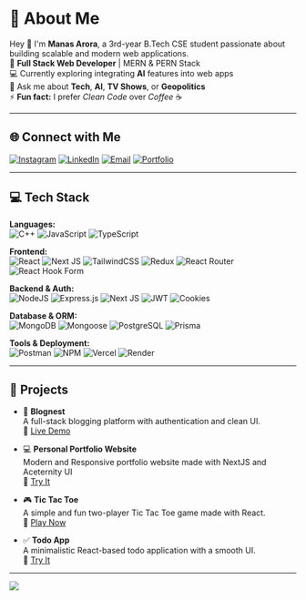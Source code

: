 # 💫 About Me
Hey 👋 I'm **Manas Arora**, a 3rd-year B.Tech CSE student passionate about building scalable and modern web applications.  
📍 **Full Stack Web Developer** | MERN & PERN Stack  
💻 Currently exploring integrating **AI** features into web apps  
💬 Ask me about **Tech**, **AI**, **TV Shows**, or **Geopolitics**  
⚡ **Fun fact:** I prefer *Clean Code* over *Coffee* ☕

---

## 🌐 Connect with Me

[![Instagram](https://img.shields.io/badge/Instagram-%23E4405F.svg?logo=Instagram&logoColor=white)](https://instagram.com/i_manasarora)
[![LinkedIn](https://img.shields.io/badge/LinkedIn-%230077B5.svg?logo=linkedin&logoColor=white)](https://www.linkedin.com/in/manas-arora-a5b499278/)
[![Email](https://img.shields.io/badge/Email-D14836?logo=gmail&logoColor=white)](mailto:manasarora33179@gmail.com)
[![Portfolio](https://img.shields.io/badge/Portfolio-543DE0?logo=About.me&logoColor=white)](https://manas-arora-portfolio.vercel.app/)

---

## 💻 Tech Stack

**Languages:**  
![C++](https://img.shields.io/badge/C++-00599C?style=for-the-badge&logo=c%2b%2b&logoColor=white)
![JavaScript](https://img.shields.io/badge/JavaScript-F7DF1E?style=for-the-badge&logo=javascript&logoColor=black)
![TypeScript](https://img.shields.io/badge/TypeScript-007ACC?style=for-the-badge&logo=typescript&logoColor=white)

**Frontend:**  
![React](https://img.shields.io/badge/React-20232A?style=for-the-badge&logo=react&logoColor=61DAFB)
![Next JS](https://img.shields.io/badge/Next.js-black?style=for-the-badge&logo=next.js&logoColor=white)
![TailwindCSS](https://img.shields.io/badge/TailwindCSS-38B2AC?style=for-the-badge&logo=tailwind-css&logoColor=white)
![Redux](https://img.shields.io/badge/Redux-593D88?style=for-the-badge&logo=redux&logoColor=white)
![React Router](https://img.shields.io/badge/React_Router-CA4245?style=for-the-badge&logo=react-router&logoColor=white)
![React Hook Form](https://img.shields.io/badge/React_Hook_Form-EC5990?style=for-the-badge&logo=reacthookform&logoColor=white)

**Backend & Auth:**  
![NodeJS](https://img.shields.io/badge/Node.js-339933?style=for-the-badge&logo=node.js&logoColor=white)
![Express.js](https://img.shields.io/badge/Express.js-404D59?style=for-the-badge&logo=express&logoColor=white)
![Next JS](https://img.shields.io/badge/Next.js-black?style=for-the-badge&logo=next.js&logoColor=white)
![JWT](https://img.shields.io/badge/JWT-black?style=for-the-badge&logo=JSON%20web%20tokens)
![Cookies](https://img.shields.io/badge/Auth%20via%20Cookies-FFB703?style=for-the-badge&logo=cookiecutter&logoColor=black)

**Database & ORM:**  
![MongoDB](https://img.shields.io/badge/MongoDB-4ea94b?style=for-the-badge&logo=mongodb&logoColor=white)
![Mongoose](https://img.shields.io/badge/Mongoose-880000?style=for-the-badge&logo=mongoose&logoColor=white)
![PostgreSQL](https://img.shields.io/badge/PostgreSQL-316192?style=for-the-badge&logo=postgresql&logoColor=white)
![Prisma](https://img.shields.io/badge/Prisma-2D3748?style=for-the-badge&logo=prisma&logoColor=white)

**Tools & Deployment:**  
![Postman](https://img.shields.io/badge/Postman-FF6C37?style=for-the-badge&logo=postman&logoColor=white)
![NPM](https://img.shields.io/badge/NPM-CB3837?style=for-the-badge&logo=npm&logoColor=white)
![Vercel](https://img.shields.io/badge/Vercel-000000?style=for-the-badge&logo=vercel&logoColor=white)
![Render](https://img.shields.io/badge/Render-46E3B7?style=for-the-badge&logo=render&logoColor=white)

---

## 🚀 Projects

- 📝 **Blognest**  
  A full-stack blogging platform with authentication and clean UI.  
  🔗 [Live Demo](https://blognest-frontend-uukc.onrender.com/)

- 💻 **Personal Portfolio Website**  
  Modern and Responsive portfolio website made with NextJS and Aceternity UI  
  🔗 [Try It](https://manas-arora-portfolio.vercel.app/)

- 🎮 **Tic Tac Toe**  
  A simple and fun two-player Tic Tac Toe game made with React.  
  🔗 [Play Now](https://tic-tac-toe-fawn-nu.vercel.app/)

- ✅ **Todo App**  
  A minimalistic React-based todo application with a smooth UI.  
  🔗 [Try It](https://todo-app-react-six-eta.vercel.app/)


---

[![](https://visitcount.itsvg.in/api?id=ManasArora33&icon=0&color=0)](https://visitcount.itsvg.in)
